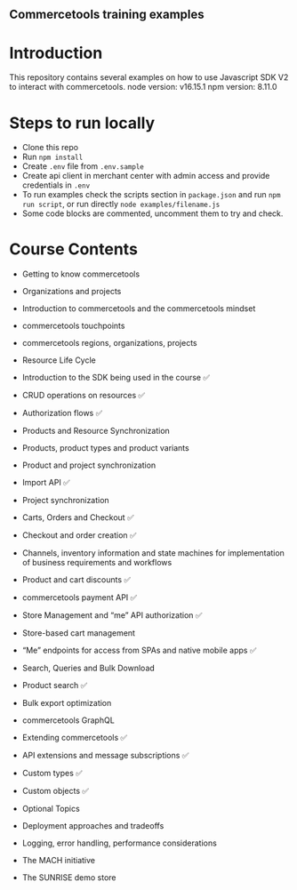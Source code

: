 ## Commercetools training examples

# Introduction
This repository contains several examples on how to use Javascript SDK V2 to interact with commercetools.
node version: v16.15.1
npm version: 8.11.0
# Steps to run locally

* Clone this repo
* Run ``` npm install ```
* Create ``` .env ``` file from ```.env.sample```
* Create api client in merchant center with admin access and provide credentials in ``` .env ```
* To run examples check the scripts section in ```package.json``` and run ```npm run script```, or run directly ```node examples/filename.js```
* Some code blocks are commented, uncomment them to try and check.
# Course Contents
* Getting to know commercetools
* Organizations and projects

* Introduction to commercetools and the commercetools mindset

* commercetools touchpoints

* commercetools regions, organizations, projects

* Resource Life Cycle

* Introduction to the SDK being used in the course :white_check_mark:

* CRUD operations on resources :white_check_mark:

* Authorization flows :white_check_mark:

* Products and Resource Synchronization 

* Products, product types and product variants

* Product and project synchronization

* Import API :white_check_mark:

* Project synchronization

* Carts, Orders and Checkout :white_check_mark:

* Checkout and order creation :white_check_mark:

* Channels, inventory information and state machines for implementation of business requirements and workflows

* Product and cart discounts :white_check_mark:

* commercetools payment API :white_check_mark:

* Store Management and “me” API authorization :white_check_mark:

* Store-based cart management 

* “Me” endpoints for access from SPAs and native mobile apps :white_check_mark:

* Search, Queries and Bulk Download  

* Product search :white_check_mark:

* Bulk export optimization

* commercetools GraphQL

* Extending commercetools :white_check_mark:

* API extensions and message subscriptions :white_check_mark:

* Custom types :white_check_mark:

* Custom objects :white_check_mark:

* Optional Topics

* Deployment approaches and tradeoffs

* Logging, error handling, performance considerations

* The MACH initiative

* The SUNRISE demo store
